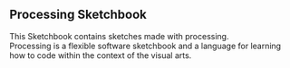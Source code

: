 ## Processing Sketchbook

This Sketchbook contains sketches made with processing.\
Processing is a flexible software sketchbook and a language for learning how to code within the context of the visual arts.
